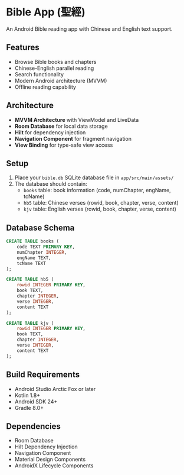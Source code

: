 # Bible App (聖經)

An Android Bible reading app with Chinese and English text support.

## Features

- Browse Bible books and chapters
- Chinese-English parallel reading
- Search functionality
- Modern Android architecture (MVVM)
- Offline reading capability

## Architecture

- **MVVM Architecture** with ViewModel and LiveData
- **Room Database** for local data storage
- **Hilt** for dependency injection
- **Navigation Component** for fragment navigation
- **View Binding** for type-safe view access

## Setup

1. Place your `bible.db` SQLite database file in `app/src/main/assets/`
2. The database should contain:
   - `books` table: book information (code, numChapter, engName, tcName)
   - `hb5` table: Chinese verses (rowid, book, chapter, verse, content)
   - `kjv` table: English verses (rowid, book, chapter, verse, content)

## Database Schema

```sql
CREATE TABLE books (
    code TEXT PRIMARY KEY,
    numChapter INTEGER,
    engName TEXT,
    tcName TEXT
);

CREATE TABLE hb5 (
    rowid INTEGER PRIMARY KEY,
    book TEXT,
    chapter INTEGER,
    verse INTEGER,
    content TEXT
);

CREATE TABLE kjv (
    rowid INTEGER PRIMARY KEY,
    book TEXT,
    chapter INTEGER,
    verse INTEGER,
    content TEXT
);
```

## Build Requirements

- Android Studio Arctic Fox or later
- Kotlin 1.8+
- Android SDK 24+
- Gradle 8.0+

## Dependencies

- Room Database
- Hilt Dependency Injection
- Navigation Component
- Material Design Components
- AndroidX Lifecycle Components